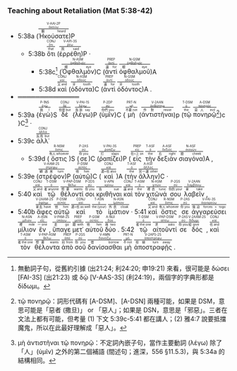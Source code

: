 ### Teaching about Retaliation (Mat 5:38-42)

- 5:38a (<RUBY><ruby><ruby><span class='verb'>Ἠκούσατε</span><rt>聽 heard</rt></ruby><rt><a href='https://bible.fhl.net/new/s.php?N=0&k=00191&m='>ἀκούω</a></rt></ruby><rt>V-AAI-2P</rt></RUBY>)P 
	- 5:38b <RUBY><ruby><ruby>ὅτι<rt>that</rt></ruby><rt><a href='https://bible.fhl.net/new/s.php?N=0&k=03754&m='>ὅτι</a></rt></ruby><rt>CONJ</rt></RUBY> (<RUBY><ruby><ruby><span class='verb'>ἐρρέθη</span><rt>說 said</rt></ruby><rt><a href='https://bible.fhl.net/new/s.php?N=0&k=04483&m='>ῥέω</a></rt></ruby><rt>V-API-3S</rt></RUBY>)P · 
		- 5:38c[^1] (<RUBY><ruby><ruby>Ὀφθαλμὸν<rt>眼 eye</rt></ruby><rt><a href='https://bible.fhl.net/new/s.php?N=0&k=03788&m='>ὀφθαλμός</a></rt></ruby><rt>N-ASM</rt></RUBY>)C (<RUBY><ruby><ruby>ἀντὶ<rt>還 for</rt></ruby><rt><a href='https://bible.fhl.net/new/s.php?N=0&k=00473&m='>ἀντί</a></rt></ruby><rt>PREP</rt></RUBY> <RUBY><ruby><ruby>ὀφθαλμοῦ<rt>眼 eye</rt></ruby><rt><a href='https://bible.fhl.net/new/s.php?N=0&k=03788&m='>ὀφθαλμός</a></rt></ruby><rt>N-GSM</rt></RUBY>)A 
		- 5:38d <RUBY><ruby><ruby>καὶ<rt>又 and</rt></ruby><rt><a href='https://bible.fhl.net/new/s.php?N=0&k=02532&m='>καί</a></rt></ruby><rt>CONJ</rt></RUBY> (<RUBY><ruby><ruby>ὀδόντα<rt>牙 tooth</rt></ruby><rt><a href='https://bible.fhl.net/new/s.php?N=0&k=03599&m='>ὀδούς</a></rt></ruby><rt>N-ASM</rt></RUBY>)C (<RUBY><ruby><ruby>ἀντὶ<rt>還 for</rt></ruby><rt><a href='https://bible.fhl.net/new/s.php?N=0&k=00473&m='>ἀντί</a></rt></ruby><rt>PREP</rt></RUBY> <RUBY><ruby><ruby>ὀδόντος<rt>牙 tooth</rt></ruby><rt><a href='https://bible.fhl.net/new/s.php?N=0&k=03599&m='>ὀδούς</a></rt></ruby><rt>N-GSM</rt></RUBY>)A . 
- ══════════════
- 5:39a {<RUBY><ruby><ruby>ἐγὼ<rt>我 I</rt></ruby><rt><a href='https://bible.fhl.net/new/s.php?N=0&k=01473&m='>ἐγώ</a></rt></ruby><rt>P-1NS</rt></RUBY>}S <RUBY><ruby><ruby>δὲ<rt>但是 but</rt></ruby><rt><a href='https://bible.fhl.net/new/s.php?N=0&k=01161&m='>δέ</a></rt></ruby><rt>CONJ</rt></RUBY> {<RUBY><ruby><ruby><span class='verb'>λέγω</span><rt>告訴 say</rt></ruby><rt><a href='https://bible.fhl.net/new/s.php?N=0&k=03004&m='>λέγω</a></rt></ruby><rt>V-PAI-1S</rt></RUBY>}P {<RUBY><ruby><ruby>ὑμῖν<rt>你們 you</rt></ruby><rt><a href='https://bible.fhl.net/new/s.php?N=0&k=05213&m='>σύ</a></rt></ruby><rt>P-2DP</rt></RUBY>}C {<RUBY><ruby><ruby>μὴ<rt>不要 not</rt></ruby><rt><a href='https://bible.fhl.net/new/s.php?N=0&k=03361&m='>μή</a></rt></ruby><rt>PRT-N</rt></RUBY> (<RUBY><ruby><ruby><span class='inf'>ἀντιστῆναι</span><rt>作對 resist</rt></ruby><rt><a href='https://bible.fhl.net/new/s.php?N=0&k=00436&m='>ἀνθίστημι</a></rt></ruby><rt>V-2AAN</rt></RUBY>)p (<RUBY><ruby><ruby>τῷ<rt>the</rt></ruby><rt><a href='https://bible.fhl.net/new/s.php?N=0&k=03588&m='>ὁ</a></rt></ruby><rt>T-DSM</rt></RUBY> <RUBY><ruby><ruby>πονηρῷ<rt>惡人 evil</rt></ruby><rt><a href='https://bible.fhl.net/new/s.php?N=0&k=04190&m='>πονηρός</a></rt></ruby><rt>A-DSM</rt></RUBY>[^2])c }C[^3] · 
- 5:39c <RUBY><ruby><ruby>ἀλλ᾽<rt>反而 but</rt></ruby><rt><a href='https://bible.fhl.net/new/s.php?N=0&k=00235&m='>ἀλλά</a></rt></ruby><rt>CONJ</rt></RUBY> 
	- 5:39d (<RUBY><ruby><ruby>ὅστις<rt>有人 whoever</rt></ruby><rt><a href='https://bible.fhl.net/new/s.php?N=0&k=03748&m='>ὅστις</a></rt></ruby><rt>R-NSM</rt></RUBY>)S (<RUBY><ruby><ruby>σε<rt>你 you</rt></ruby><rt><a href='https://bible.fhl.net/new/s.php?N=0&k=04571&m='>σύ</a></rt></ruby><rt>P-2AS</rt></RUBY>)C (<RUBY><ruby><ruby><span class='verb'>ῥαπίζει</span><rt>打 slaps</rt></ruby><rt><a href='https://bible.fhl.net/new/s.php?N=0&k=04474&m='>ῥαπίζω</a></rt></ruby><rt>V-PAI-3S</rt></RUBY>)P (<RUBY><ruby><ruby>εἰς<rt>在~上 on</rt></ruby><rt><a href='https://bible.fhl.net/new/s.php?N=0&k=01519&m='>εἰς</a></rt></ruby><rt>PREP</rt></RUBY> <RUBY><ruby><ruby>τὴν<rt>the</rt></ruby><rt><a href='https://bible.fhl.net/new/s.php?N=0&k=03588&m='>ὁ</a></rt></ruby><rt>T-ASF</rt></RUBY> <RUBY><ruby><ruby>δεξιὰν<rt>右 right</rt></ruby><rt><a href='https://bible.fhl.net/new/s.php?N=0&k=01188&m='>δεξιός</a></rt></ruby><rt>A-ASF</rt></RUBY> <RUBY><ruby><ruby>σιαγόνα<rt>臉 cheek</rt></ruby><rt><a href='https://bible.fhl.net/new/s.php?N=0&k=04600&m='>σιαγών</a></rt></ruby><rt>N-ASF</rt></RUBY>)A , 
- 5:39e (<RUBY><ruby><ruby><span class='verb'>στρέψον</span><rt>轉過來 turn</rt></ruby><rt><a href='https://bible.fhl.net/new/s.php?N=0&k=04762&m='>στρέφω</a></rt></ruby><rt>V-AAM-2S</rt></RUBY>)P (<RUBY><ruby><ruby>αὐτῷ<rt>他 him</rt></ruby><rt><a href='https://bible.fhl.net/new/s.php?N=0&k=00846&m='>αὐτός</a></rt></ruby><rt>P-DSM</rt></RUBY>)C (<RUBY><ruby><ruby>καὶ<rt>連~也 also</rt></ruby><rt><a href='https://bible.fhl.net/new/s.php?N=0&k=02532&m='>καί</a></rt></ruby><rt>CONJ</rt></RUBY>)A (<RUBY><ruby><ruby>τὴν<rt>the</rt></ruby><rt><a href='https://bible.fhl.net/new/s.php?N=0&k=03588&m='>ὁ</a></rt></ruby><rt>T-ASF</rt></RUBY> <RUBY><ruby><ruby>ἄλλην<rt>另一邊 other</rt></ruby><rt><a href='https://bible.fhl.net/new/s.php?N=0&k=00243&m='>ἄλλος</a></rt></ruby><rt>A-ASF</rt></RUBY>)C · 
- 5:40 <RUBY><ruby><ruby>καὶ<rt>又 and</rt></ruby><rt><a href='https://bible.fhl.net/new/s.php?N=0&k=02532&m='>καί</a></rt></ruby><rt>CONJ</rt></RUBY> <RUBY><ruby><ruby>τῷ<rt>者 anyone</rt></ruby><rt><a href='https://bible.fhl.net/new/s.php?N=0&k=03588&m='>ὁ</a></rt></ruby><rt>T-DSM</rt></RUBY> <RUBY><ruby><ruby><span class='ptc'>θέλοντί</span><rt>想要 wants</rt></ruby><rt><a href='https://bible.fhl.net/new/s.php?N=0&k=02309&m='>θέλω</a></rt></ruby><rt>V-PAP-DSM</rt></RUBY> <RUBY><ruby><ruby>σοι<rt>你 you</rt></ruby><rt><a href='https://bible.fhl.net/new/s.php?N=0&k=04671&m='>σύ</a></rt></ruby><rt>P-2DS</rt></RUBY> <RUBY><ruby><ruby><span class='inf'>κριθῆναι</span><rt>告 sue</rt></ruby><rt><a href='https://bible.fhl.net/new/s.php?N=0&k=02919&m='>κρίνω</a></rt></ruby><rt>V-APN</rt></RUBY> <RUBY><ruby><ruby>καὶ<rt>還 and</rt></ruby><rt><a href='https://bible.fhl.net/new/s.php?N=0&k=02532&m='>καί</a></rt></ruby><rt>CONJ</rt></RUBY> <RUBY><ruby><ruby>τὸν<rt>the</rt></ruby><rt><a href='https://bible.fhl.net/new/s.php?N=0&k=03588&m='>ὁ</a></rt></ruby><rt>T-ASM</rt></RUBY> <RUBY><ruby><ruby>χιτῶνά<rt>裡衣 tunic</rt></ruby><rt><a href='https://bible.fhl.net/new/s.php?N=0&k=05509&m='>χιτών</a></rt></ruby><rt>N-ASM</rt></RUBY> <RUBY><ruby><ruby>σου<rt>你的 your</rt></ruby><rt><a href='https://bible.fhl.net/new/s.php?N=0&k=04675&m='>σύ</a></rt></ruby><rt>P-2GS</rt></RUBY> <RUBY><ruby><ruby><span class='inf'>λαβεῖν</span><rt>拿 take</rt></ruby><rt><a href='https://bible.fhl.net/new/s.php?N=0&k=02983&m='>λαμβάνω</a></rt></ruby><rt>V-2AAN</rt></RUBY> , 
- 5:40b <RUBY><ruby><ruby><span class='verb'>ἄφες</span><rt>拿去 have</rt></ruby><rt><a href='https://bible.fhl.net/new/s.php?N=0&k=00863&m='>ἀφίημι</a></rt></ruby><rt>V-2AAM-2S</rt></RUBY> <RUBY><ruby><ruby>αὐτῷ<rt>他 him</rt></ruby><rt><a href='https://bible.fhl.net/new/s.php?N=0&k=00846&m='>αὐτός</a></rt></ruby><rt>P-DSM</rt></RUBY> <RUBY><ruby><ruby>καὶ<rt>連~也 as well</rt></ruby><rt><a href='https://bible.fhl.net/new/s.php?N=0&k=02532&m='>καί</a></rt></ruby><rt>CONJ</rt></RUBY> <RUBY><ruby><ruby>τὸ<rt>the (your)</rt></ruby><rt><a href='https://bible.fhl.net/new/s.php?N=0&k=03588&m='>ὁ</a></rt></ruby><rt>T-ASN</rt></RUBY> <RUBY><ruby><ruby>ἱμάτιον<rt>外衣 cloak</rt></ruby><rt><a href='https://bible.fhl.net/new/s.php?N=0&k=02440&m='>ἱμάτιον</a></rt></ruby><rt>N-ASN</rt></RUBY> · 5:41 <RUBY><ruby><ruby>καὶ<rt>又 and</rt></ruby><rt><a href='https://bible.fhl.net/new/s.php?N=0&k=02532&m='>καί</a></rt></ruby><rt>CONJ</rt></RUBY> <RUBY><ruby><ruby>ὅστις<rt>有人 whoever</rt></ruby><rt><a href='https://bible.fhl.net/new/s.php?N=0&k=03748&m='>ὅστις</a></rt></ruby><rt>R-NSM</rt></RUBY> <RUBY><ruby><ruby>σε<rt>你 you</rt></ruby><rt><a href='https://bible.fhl.net/new/s.php?N=0&k=04571&m='>σύ</a></rt></ruby><rt>P-2AS</rt></RUBY> <RUBY><ruby><ruby><span class='verb'>ἀγγαρεύσει</span><rt>強迫 forces ~ togo</rt></ruby><rt><a href='https://bible.fhl.net/new/s.php?N=0&k=00029&m='>ἀγγαρεύω</a></rt></ruby><rt>V-FAI-3S</rt></RUBY> <RUBY><ruby><ruby>μίλιον<rt>裡 mile</rt></ruby><rt><a href='https://bible.fhl.net/new/s.php?N=0&k=03400&m='>μίλιον</a></rt></ruby><rt>N-ASN</rt></RUBY> <RUBY><ruby><ruby>ἕν<rt>一 one</rt></ruby><rt><a href='https://bible.fhl.net/new/s.php?N=0&k=01520&m='>εἷς</a></rt></ruby><rt>A-ASN</rt></RUBY> , <RUBY><ruby><ruby><span class='verb'>ὕπαγε</span><rt>走 go</rt></ruby><rt><a href='https://bible.fhl.net/new/s.php?N=0&k=05217&m='>ὑπάγω</a></rt></ruby><rt>V-PAM-2S</rt></RUBY> <RUBY><ruby><ruby>μετ᾽<rt>跟 with</rt></ruby><rt><a href='https://bible.fhl.net/new/s.php?N=0&k=03326&m='>μετά</a></rt></ruby><rt>PREP</rt></RUBY> <RUBY><ruby><ruby>αὐτοῦ<rt>他 him</rt></ruby><rt><a href='https://bible.fhl.net/new/s.php?N=0&k=00846&m='>αὐτός</a></rt></ruby><rt>P-GSM</rt></RUBY> <RUBY><ruby><ruby>δύο<rt>兩 two</rt></ruby><rt><a href='https://bible.fhl.net/new/s.php?N=0&k=01417&m='>δύο</a></rt></ruby><rt>A-NUI</rt></RUBY> . 5:42 <RUBY><ruby><ruby>τῷ<rt>者 the one</rt></ruby><rt><a href='https://bible.fhl.net/new/s.php?N=0&k=03588&m='>ὁ</a></rt></ruby><rt>T-DSM</rt></RUBY> <RUBY><ruby><ruby><span class='ptc'>αἰτοῦντί</span><rt>求 asks</rt></ruby><rt><a href='https://bible.fhl.net/new/s.php?N=0&k=00154&m='>αἰτέω</a></rt></ruby><rt>V-PAP-DSM</rt></RUBY> <RUBY><ruby><ruby>σε<rt>你 you</rt></ruby><rt><a href='https://bible.fhl.net/new/s.php?N=0&k=04571&m='>σύ</a></rt></ruby><rt>P-2AS</rt></RUBY> <RUBY><ruby><ruby><span class='verb'>δός</span><rt>給 give</rt></ruby><rt><a href='https://bible.fhl.net/new/s.php?N=0&k=01325&m='>δίδωμι</a></rt></ruby><rt>V-2AAM-2S</rt></RUBY> , <RUBY><ruby><ruby>καὶ<rt>也 and</rt></ruby><rt><a href='https://bible.fhl.net/new/s.php?N=0&k=02532&m='>καί</a></rt></ruby><rt>CONJ</rt></RUBY> <RUBY><ruby><ruby>τὸν<rt>者 the one</rt></ruby><rt><a href='https://bible.fhl.net/new/s.php?N=0&k=03588&m='>ὁ</a></rt></ruby><rt>T-ASM</rt></RUBY> <RUBY><ruby><ruby><span class='ptc'>θέλοντα</span><rt>想要 wants</rt></ruby><rt><a href='https://bible.fhl.net/new/s.php?N=0&k=02309&m='>θέλω</a></rt></ruby><rt>V-PAP-ASM</rt></RUBY> <RUBY><ruby><ruby>ἀπὸ<rt>向 from</rt></ruby><rt><a href='https://bible.fhl.net/new/s.php?N=0&k=00575&m='>ἀπό</a></rt></ruby><rt>PREP</rt></RUBY> <RUBY><ruby><ruby>σοῦ<rt>你 you</rt></ruby><rt><a href='https://bible.fhl.net/new/s.php?N=0&k=04675&m='>σύ</a></rt></ruby><rt>P-2GS</rt></RUBY> <RUBY><ruby><ruby><span class='inf'>δανίσασθαι</span><rt>借 borrow</rt></ruby><rt><a href='https://bible.fhl.net/new/s.php?N=0&k=01155&m='>δανείζω</a></rt></ruby><rt>V-AMN</rt></RUBY> <RUBY><ruby><ruby>μὴ<rt>不 not</rt></ruby><rt><a href='https://bible.fhl.net/new/s.php?N=0&k=03361&m='>μή</a></rt></ruby><rt>PRT-N</rt></RUBY> <RUBY><ruby><ruby><span class='verb'>ἀποστραφῇς</span><rt>拒絕 turn away</rt></ruby><rt><a href='https://bible.fhl.net/new/s.php?N=0&k=00654&m='>ἀποστρέφω</a></rt></ruby><rt>V-2APS-2S</rt></RUBY> . 


[^1]: 無動詞子句，從舊約引據 (出21:24; 利24:20; 申19:21) 來看，很可能是 δώσει [FAI-3S] (出21:23) 或 δῷ [V-AAS-3S] (利24:19)，兩個字的字典形都是 δίδωμι。

[^2]: τῷ πονηρῷ：詞形代碼有 [A-DSM]、[A-DSN] 兩種可能，如果是 DSM，意思可能是「惡者 (撒旦)」 or 「惡人」；如果是 DSN，意思是「邪惡」。三者在文法上都有可能，但考量 (1) 下文 5:39c-5:41 都在講人；(2) 雅4:7 說要抵擋魔鬼，所以在此最好理解成「惡人」。

[^3]: μὴ ἀντιστῆναι τῷ πονηρῷ：不定詞內嵌子句，當作主要動詞 (λέγω) 除了「人」(ὑμῖν) 之外的第二個補語 (間述句；進深，556 §11.5.3)，與 5:34a 的結構相同。




[^7]: αὐτῷ：resumptive pronoun (GGBB, 329-30 = 華, 345-6)，把為了強調而前置的補語 (τῷ _θέλοντί__.. _λαβεῖν_) 重新提及 (resumptive)。
[^8]: **ἀγγαρεύσει**：意思是「被政府徵召、強迫服勞役」(BAGD)。

